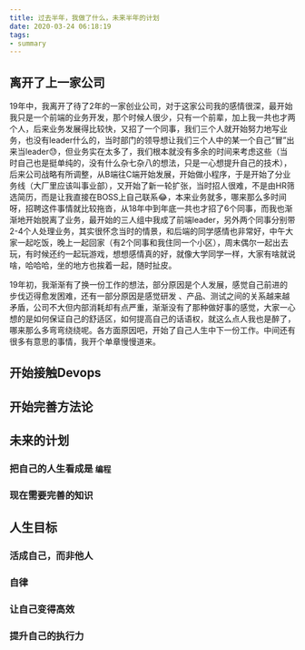 ```yaml
---
title: 过去半年，我做了什么，未来半年的计划
date: 2020-03-24 06:18:19
tags:
- summary
---
```


## 离开了上一家公司
  19年中，我离开了待了2年的一家创业公司，对于这家公司我的感情很深，最开始我只是一个前端的业务开发，那个时候人很少，只有一个前辈，加上我一共也才两个人，后来业务发展得比较快，又招了一个同事，我们三个人就开始努力地写业务，也没有leader什么的，当时部门的领导想让我们三个人中的某一个自己“冒”出来当leader😓，但业务实在太多了，我们根本就没有多余的时间来考虑这些（当时自己也是挺单纯的，没有什么杂七杂八的想法，只是一心想提升自己的技术），后来公司战略有所调整，从B端往C端开始发展，开始做小程序，于是开始了分业务线（大厂里应该叫事业部），又开始了新一轮扩张，当时招人很难，不是由HR筛选简历，而是让我直接在BOSS上自己联系😂，本来业务就多，哪来那么多时间呀，招聘这件事情就比较拖沓，从18年中到年底一共也才招了6个同事，而我也渐渐地开始脱离了业务，最开始的三人组中我成了前端leader，另外两个同事分别带2-4个人处理业务，其实很怀念当时的情景，和后端的同学感情也非常好，中午大家一起吃饭，晚上一起回家（有2个同事和我住同一个小区），周末偶尔一起出去玩，有时候还约一起玩游戏，想想感情真的好，就像大学同学一样，大家有啥就说啥，哈哈哈，坐的地方也挨着一起，随时扯皮。

  19年初，我渐渐有了换一份工作的想法，部分原因是个人发展，感觉自己前进的步伐迈得愈发困难，还有一部分原因是感觉研发
 、产品、测试之间的关系越来越矛盾，公司不大但内部消耗却有点严重，渐渐没有了那种做好事的感觉，大家一心想的是如何保证自己的舒适区，如何提高自己的话语权，就这么点人我也是醉了，哪来那么多弯弯绕绕呢。各方面原因吧，开始了自己人生中下一份工作。中间还有很多有意思的事情，我开个单章慢慢道来。

## 开始接触Devops

## 开始完善方法论

## 未来的计划
### 把自己的人生看成是 `编程`
### 现在需要完善的知识

## 人生目标
### 活成自己，而非他人
### 自律
### 让自己变得高效
### 提升自己的执行力

<!--stackedit_data:
eyJoaXN0b3J5IjpbMTQ4OTg5MDQzOF19
-->